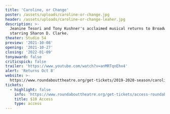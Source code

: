 ```yaml
---
title: 'Caroline, or Change'
poster: /assets/uploads/caroline-or-change.jpg
header: /assets/uploads/caroline-or-change-leaher.jpg
description: >-
  Jeanine Tesori and Tony Kushner's acclaimed musical returns to Broadway
  starring Sharon D. Clarke.
theater: Studio 54
preview: '2021-10-08'
opening: '2021-10-27'
closing: '2022-01-09'
tonyaward: false
criticspick: false
trailer: 'https://www.youtube.com/watch?v=anMRTqnEhx4'
alert: 'Returns Oct 8'
website: >-
  https://www.roundabouttheatre.org/get-tickets/2019-2020-season/caroline-or-change/
tickets:
  - highlight: false
    info: 'https://www.roundabouttheatre.org/get-tickets/access-roundabout/'
    title: $10 Access
    type: access
---
```

